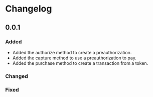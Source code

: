 # Changelog

0.0.1
-----

### Added
- Added the authorize method to create a preauthorization.
- Added the capture method to use a preauthorization to pay.
- Added the purchase method to create a transaction from a token.

### Changed

### Fixed
